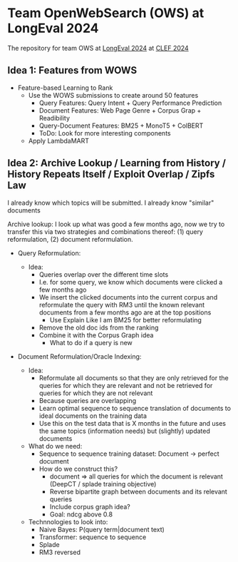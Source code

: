 # Team OpenWebSearch (OWS) at LongEval 2024

The repository for team OWS at [LongEval 2024](https://clef-longeval.github.io/) at [CLEF 2024](https://clef2024.imag.fr/)

## Idea 1: Features from WOWS

- Feature-based Learning to Rank
  - Use the WOWS submissions to create around 50 features
    - Query Features: Query Intent + Query Performance Prediction
    - Document Features: Web Page Genre + Corpus Grap + Readibility 
    - Query-Document Features: BM25 + MonoT5 + ColBERT
    - ToDo: Look for more interesting components
  - Apply LambdaMART


## Idea 2: Archive Lookup / Learning from History / History Repeats Itself / Exploit Overlap / Zipfs Law

I already know which topics will be submitted. I already know "similar" documents

Archive lookup: I look up what was good a few months ago, now we try to transfer this via two strategies and combinations thereof: (1) query reformulation, (2) document reformulation.

- Query Reformulation:
  - Idea:
    - Queries overlap over the different time slots
    - I.e. for some query, we know which documents were clicked a few months ago
    - We insert the clicked documents into the current corpus and reformulate the query with RM3 until the known relevant documents from a few months ago are at the top positions
      - Use Explain Like I am BM25 for better reformulating
    - Remove the old doc ids from the ranking
    - Combine it with the Corpus Graph idea
      - What to do if a query is new

- Document Reformulation/Oracle Indexing:
  - Idea:
    - Reformulate all documents so that they are only retrieved for the queries for which they are relevant and not be retrieved for queries for which they are not relevant
    - Because queries are overlapping
    - Learn optimal sequence to sequence translation of documents to ideal documents on the training data
    - Use this on the test data that is X months in the future and uses the same topics (information needs) but (slightly) updated documents
  - What do we need:
    - Sequence to sequence training dataset: Document -> perfect document
    - How do we construct this?
      - document => all queries for which the document is relevant (DeepCT / splade training objective)
      - Reverse bipartite graph between documents and its relevant queries
      - Include corpus graph idea?
      - Goal: ndcg above 0.8
  - Technnologies to look into:
    - Naive Bayes: P(query term|document text)
    - Transformer: sequence to sequence
    - Splade
    - RM3 reversed
